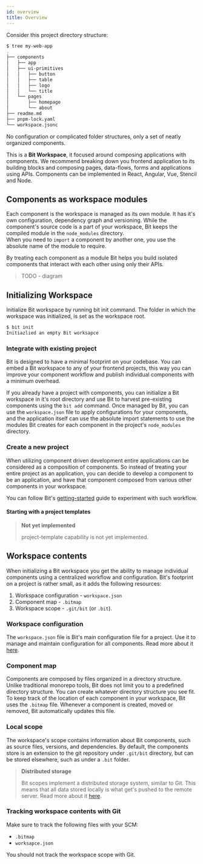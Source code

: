 ```yaml
---
id: overview
title: Overview
---
```


Consider this project directory structure:

```sh
$ tree my-web-app
.
├── components
│   ├── app
│   ├── ui-primitives
│   │   ├── button
│   │   ├── table
│   │   ├── logo
│   │   └── title
│   └── pages
│       ├── homepage
│       └── about
├── readme.md
├── pnpm-lock.yaml
└── workspace.jsonc
```

No configuration or complicated folder structures, only a set of neatly organized components.

This is a **Bit Workspace**, it focused around composing applications with components. We recommend breaking down you frontend application to its building blocks and composing pages, data-flows, forms and applications using APIs. Components can be implemented in React, Angular, Vue, Stencil and Node.

## Components as workspace modules

Each component is the workspace is managed as its own module. It has it's own configuration, dependency graph and versioning. While the component's source code is a part of your workspace, Bit keeps the compiled module in the `node_modules` directory.  
When you need to `import` a component by another one, you use the absolute name of the module to require.

By treating each component as a module Bit helps you build isolated components that interact with each other using only their APIs.

> TODO - diagram

## Initializing Workspace

Initialize Bit workspace by running bit init command. The folder in which the workspace was initialized, is set as the workspace root.

```sh
$ bit init
Initiazlied an empty Bit worksapce
```

### Integrate with existing project

Bit is designed to have a minimal footprint on your codebase. You can embed a Bit workspace to any of your frontend projects, this way you can improve your component workflow and publish individual components with a minimum overhead.

If you already have a project with components, you can initialize a Bit workspace in it's root directory and use Bit to harvest pre-existing components using the `bit add` command. Once managed by Bit, you can use the `workspace.json` file to apply configurations for your components, and the application itself can use the absolute import statements to use the modules Bit creates for each component in the project's `node_modules` directory.

### Create a new project

When utilizing component driven development entire applications can be considered as a composition of components. So instead of treating your entire project as an application, you can decide to develop a component to be an application, and have that component composed from various other components in your workspace.

You can follow Bit's [getting-started](TODO) guide to experiment with such workflow.

#### Starting with a project templates

> **Not yet implemented**
>
> project-template capability is not yet implemented.

## Workspace contents

When initializing a Bit workspace you get the ability to manage individual components using a centralized workflow and configuration. Bit's footprint on a project is rather small, as it adds the following resources:

1. Workspace configuration - `workspace.json`
1. Component map - `.bitmap`
1. Workspace scope - `.git/bit` (or `.bit`).

### Workspace configuration

The `workspace.json` file is Bit's main configuration file for a project. Use it to manage and maintain configuration for all components. Read more about it [here](TODO).

### Component map

Components are composed by files organized in a directory structure. Unlike traditional monorepo tools, Bit does not limit you to a predefined directory structure. You can create whatever directory structure you see fit.  
To keep track of the location of each component in your workspace, Bit uses the `.bitmap` file. Whenever a component is created, moved or removed, Bit automatically updates this file.

### Local scope

The workspace's scope contains information about Bit components, such as source files, versions, and dependencies. By default, the components store is an extension to the git repository under `.git/bit` directory, but can be stored elsewhere, such as under a `.bit` folder.

> **Distributed storage**
>
> Bit scopes implement a distributed storage system, similar to Git. This means that all data stored locally is what get's pushed to the remote server. Read more about it [here](TODO).

### Tracking workspace contents with Git

Make sure to track the following files with your SCM:

- `.bitmap`
- `worksapce.json`

You should not track the workspace scope with Git.
